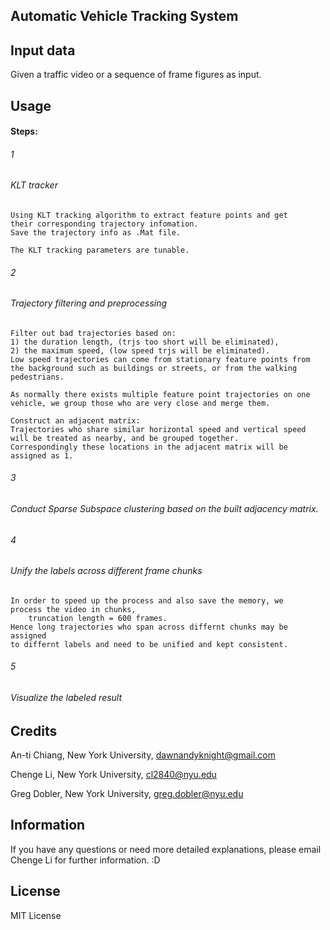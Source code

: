 ## Automatic Vehicle Tracking System 

## Input data
Given a traffic video or a sequence of frame figures as input. 

## Usage
#### Steps:

###### 1
###### KLT tracker 
	Using KLT tracking algorithm to extract feature points and get
	their corresponding trajectory infomation.
	Save the trajectory info as .Mat file.

	The KLT tracking parameters are tunable. 

###### 2
###### Trajectory filtering and preprocessing
	Filter out bad trajectories based on: 
	1) the duration length, (trjs too short will be eliminated),
	2) the maximum speed, (low speed trjs will be eliminated). 
	Low speed trajectories can come from stationary feature points from 
	the background such as buildings or streets, or from the walking pedestrians. 

	As normally there exists multiple feature point trajectories on one 
	vehicle, we group those who are very close and merge them.

	Construct an adjacent matrix:
	Trajectories who share similar horizontal speed and vertical speed 
	will be treated as nearby, and be grouped together.
	Correspondingly these locations in the adjacent matrix will be assigned as 1. 

###### 3
###### Conduct Sparse Subspace clustering based on the built adjacency matrix. 

###### 4
###### Unify the labels across different frame chunks
	In order to speed up the process and also save the memory, we 
	process the video in chunks, 
		truncation length = 600 frames. 
	Hence long trajectories who span across differnt chunks may be assigned 
	to differnt labels and need to be unified and kept consistent.

###### 5
###### Visualize the labeled result


## Credits
An-ti Chiang, New York University,	dawnandyknight@gmail.com 

Chenge Li, New York University,	   cl2840@nyu.edu

Greg Dobler, New York University,  greg.dobler@nyu.edu 

## Information
If you have any questions or need more detailed explanations, 
please email Chenge Li for further information. :D


## License
MIT License








